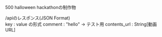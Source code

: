 500 halloween hackathonの制作物

/apiのレスポンス(JSON Format)  
key : value	の形式
comment : "hello"
-> テスト用
contents_url : String[動画URL]